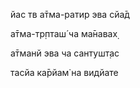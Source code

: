 йас тв а̄тма-ратир эва сйа̄д

а̄тма-тр̣пташ́ ча ма̄навах̣

а̄тманй эва ча сантушт̣ас

тасйа ка̄рйам̇ на видйате